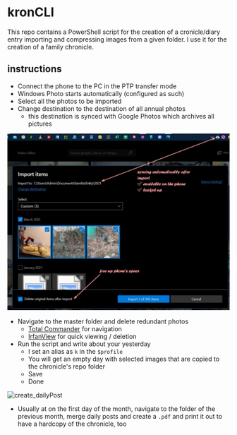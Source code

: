 # kronCLI

This repo contains a PowerShell script for the creation of a cronicle/diary entry importing and compressing images from a given folder. I use it for the creation of a family chronicle. 

## instructions
* Connect the phone to the PC in the PTP transfer mode
* Windows Photo starts automatically (configured as such)
* Select all the photos to be imported
* Change destination to the destination of all annual photos
    - this destination is synced with Google Photos which archives all pictures

![import_items](./assets/img002687.jpg)

* Navigate to the master folder and delete redundant photos 
    - [Total Commander](https://www.ghisler.com/) for navigation
    - [IrfanView](https://www.irfanview.com/) for quick viewing / deletion
* Run the script and write about your yesterday
    - I set an alias as `k` in the `$profile`
    - You will get an empty day with selected images that are copied to the chronicle's repo folder
    - Save
    - Done

![create_dailyPost](../assets/img002687.jpg)

* Usually at on the first day of the month, navigate to the folder of the previous month, merge daily posts and create a `.pdf` and print it out to have a hardcopy of the chronicle, too
